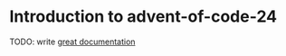 # Introduction to advent-of-code-24

TODO: write [great documentation](http://jacobian.org/writing/what-to-write/)
